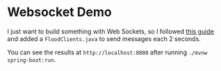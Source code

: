 # Websocket Demo

I just want to build something with Web Sockets, so I followed [this guide](https://spring.io/guides/gs/messaging-stomp-websocket/)
and added a `FloodClients.java` to send messages each 2 seconds.

You can see the results at `http://localhost:8080` after running `./mvnw spring-boot:run`.
